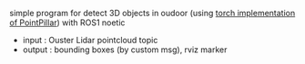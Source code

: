 simple program for detect 3D objects in oudoor (using [torch implementation of PointPillar]([url](https://github.com/zhulf0804/PointPillars))) with ROS1 noetic
- input : Ouster Lidar pointcloud topic
- output : bounding boxes (by custom msg), rviz marker
